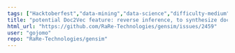```yaml
---
tags: ["Hacktoberfest","data-mining","data-science","difficulty-medium","document-similarity","fasttext","feature","gensim","information-retrieval","machine-learning","natural-language-processing","neural-network","nlp","python","topic-modeling","wishlist","word-embeddings","word-similarity","word2vec"]
title: "potential Doc2Vec feature: reverse inference, to synthesize doc/summary words"
html_url: "https://github.com/RaRe-Technologies/gensim/issues/2459"
user: "gojomo"
repo: "RaRe-Technologies/gensim"
---
```



